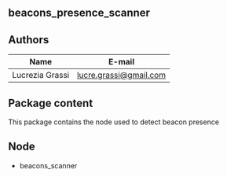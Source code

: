 ## beacons_presence_scanner

## Authors

| Name | E-mail |
|------|--------|
| Lucrezia Grassi | lucre.grassi@gmail.com |

## Package content

This package contains the node used to detect beacon presence

## Node
* beacons_scanner
